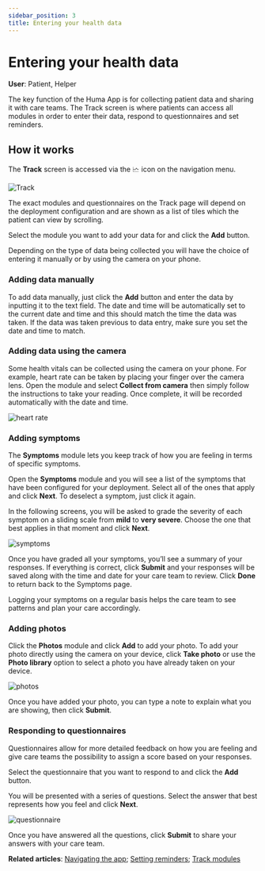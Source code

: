```yaml
---
sidebar_position: 3
title: Entering your health data
---
```

# Entering your health data
**User**: Patient, Helper

The key function of the Huma App is for collecting patient data and sharing it with care teams. The Track screen is where patients can access all modules in order to enter their data, respond to questionnaires and set reminders.

## How it works​

The **Track** screen is accessed via the 🗠 icon on the navigation menu. 

![Track](../assets/Track.png)

The exact modules and questionnaires on the Track page will depend on the deployment configuration and are shown as a list of tiles which the patient can view by scrolling. 

Select the module you want to add your data for and click the **Add** button. 

Depending on the type of data being collected you will have the choice of entering it manually or by using the camera on your phone.

### Adding data manually

To add data manually, just click the **Add** button and enter the data by inputting it to the text field. The date and time will be automatically set to the current date and time and this should match the time the data was taken. If the data was taken previous to data entry, make sure you set the date and time to match.

### Adding data using the camera

Some health vitals can be collected using the camera on your phone. For example, heart rate can be taken by placing your finger over the camera lens. Open the module and select **Collect from camera** then simply follow the instructions to take your reading. Once complete, it will be recorded automatically with the date and time.

![heart rate](../assets/HeartRate.png)

### Adding symptoms
The **Symptoms** module lets you keep track of how you are feeling in terms of specific symptoms. 

Open the **Symptoms** module and you will see a list of the symptoms that have been configured for your deployment. Select all of the ones that apply and click **Next**. To deselect a symptom, just click it again.

In the following screens, you will be asked to grade the severity of each symptom on a sliding scale from **mild** to **very severe**. Choose the one that best applies in that moment and click **Next**.

![symptoms](../assets/symptoms.png)

Once you have graded all your symptoms, you’ll see a summary of your responses. If everything is correct, click **Submit** and your responses will be saved along with the time and date for your care team to review. Click **Done** to return back to the Symptoms page. 

Logging your symptoms on a regular basis helps the care team to see patterns and plan your care accordingly.

### Adding photos
Click the **Photos** module and click **Add** to add your photo. To add your photo directly using the camera on your device, click **Take photo** or 
use the **Photo library** option to select a photo you have already taken on your device.

![photos](../assets/AddPhoto.png)

Once you have added your photo, you can type a note to explain what you are showing, then click **Submit**.

### Responding to questionnaires

Questionnaires allow for more detailed feedback on how you are feeling and give care teams the possibility to assign a score based on your responses.

Select the questionnaire that you want to respond to and click the **Add** button.

You will be presented with a series of questions. Select the answer that best represents how you feel and click **Next**.

![questionnaire](../assets/questionnairefjs.png)

Once you have answered all the questions, click **Submit** to share your answers with your care team.

**Related articles**: [Navigating the app](../getting-started/navigating-the-app.md); [Setting reminders](./setting-reminders.md); [Track modules](./track-modules.md)
